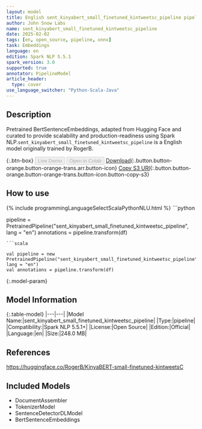 ```yaml
---
layout: model
title: English sent_kinyabert_small_finetuned_kintweetsc_pipeline pipeline BertSentenceEmbeddings from RogerB
author: John Snow Labs
name: sent_kinyabert_small_finetuned_kintweetsc_pipeline
date: 2025-02-02
tags: [en, open_source, pipeline, onnx]
task: Embeddings
language: en
edition: Spark NLP 5.5.1
spark_version: 3.0
supported: true
annotator: PipelineModel
article_header:
  type: cover
use_language_switcher: "Python-Scala-Java"
---
```


## Description

Pretrained BertSentenceEmbeddings, adapted from Hugging Face and curated to provide scalability and production-readiness using Spark NLP.`sent_kinyabert_small_finetuned_kintweetsc_pipeline` is a English model originally trained by RogerB.

{:.btn-box}
<button class="button button-orange" disabled>Live Demo</button>
<button class="button button-orange" disabled>Open in Colab</button>
[Download](https://s3.amazonaws.com/auxdata.johnsnowlabs.com/public/models/sent_kinyabert_small_finetuned_kintweetsc_pipeline_en_5.5.1_3.0_1738514068884.zip){:.button.button-orange.button-orange-trans.arr.button-icon}
[Copy S3 URI](s3://auxdata.johnsnowlabs.com/public/models/sent_kinyabert_small_finetuned_kintweetsc_pipeline_en_5.5.1_3.0_1738514068884.zip){:.button.button-orange.button-orange-trans.button-icon.button-copy-s3}

## How to use



<div class="tabs-box" markdown="1">
{% include programmingLanguageSelectScalaPythonNLU.html %}
```python

pipeline = PretrainedPipeline("sent_kinyabert_small_finetuned_kintweetsc_pipeline", lang = "en")
annotations =  pipeline.transform(df)   

```
```scala

val pipeline = new PretrainedPipeline("sent_kinyabert_small_finetuned_kintweetsc_pipeline", lang = "en")
val annotations = pipeline.transform(df)

```
</div>

{:.model-param}
## Model Information

{:.table-model}
|---|---|
|Model Name:|sent_kinyabert_small_finetuned_kintweetsc_pipeline|
|Type:|pipeline|
|Compatibility:|Spark NLP 5.5.1+|
|License:|Open Source|
|Edition:|Official|
|Language:|en|
|Size:|248.0 MB|

## References

https://huggingface.co/RogerB/KinyaBERT-small-finetuned-kintweetsC

## Included Models

- DocumentAssembler
- TokenizerModel
- SentenceDetectorDLModel
- BertSentenceEmbeddings